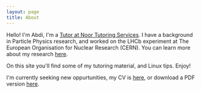 ```yaml
---
layout: page
title: About
---
```


Hello! I'm Abdi, I'm a [Tutor at Noor Tutoring
Services](http://www.noortutoring.co.uk). I have a background in Particle
Physics research, and worked on the LHCb experiment at The European Organisation
for Nuclear Research (CERN). You can learn more about my research
[here](http://hep.ph.liv.ac.uk/~abdi).

On this site you'll find some of my tutoring material, and Linux tips. Enjoy!

I'm currently seeking new oppurtunities, my CV is
[here](http://abdi.io/cv.html), or download a PDF version
[here](http://abdi.io/content/docs/CV_Abdi_Noor.pdf).
